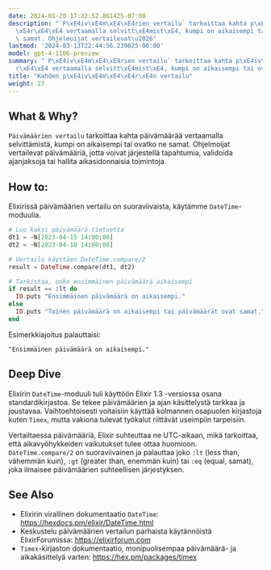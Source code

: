 ```yaml
---
date: 2024-01-20 17:32:52.861425-07:00
description: "`P\xE4iv\xE4m\xE4\xE4rien vertailu` tarkoittaa kahta p\xE4iv\xE4m\xE4\
  \xE4r\xE4\xE4 vertaamalla selvitt\xE4mist\xE4, kumpi on aikaisempi tai ovatko ne\
  \ samat. Ohjelmoijat vertailevat\u2026"
lastmod: '2024-03-13T22:44:56.239625-06:00'
model: gpt-4-1106-preview
summary: "`P\xE4iv\xE4m\xE4\xE4rien vertailu` tarkoittaa kahta p\xE4iv\xE4m\xE4\xE4\
  r\xE4\xE4 vertaamalla selvitt\xE4mist\xE4, kumpi on aikaisempi tai ovatko ne samat."
title: "Kahden p\xE4iv\xE4m\xE4\xE4r\xE4n vertailu"
weight: 27
---
```


## What & Why?
`Päivämäärien vertailu` tarkoittaa kahta päivämäärää vertaamalla selvittämistä, kumpi on aikaisempi tai ovatko ne samat. Ohjelmoijat vertailevat päivämääriä, jotta voivat järjestellä tapahtumia, validoida ajanjaksoja tai hallita aikasidonnaisia toimintoja.

## How to:
Elixirissä päivämäärien vertailu on suoraviivaista, käytämme `DateTime`-moduulia.

```elixir
# Luo kaksi päivämäärä-tietuetta
dt1 = ~N[2023-04-15 14:00:00]
dt2 = ~N[2023-04-18 14:00:00]

# Vertailu käyttäen DateTime.compare/2
result = DateTime.compare(dt1, dt2)

# Tarkistaa, onko ensimmäinen päivämäärä aikaisempi
if result == :lt do
  IO.puts "Ensimmäinen päivämäärä on aikaisempi."
else
  IO.puts "Toinen päivämäärä on aikaisempi tai päivämäärät ovat samat."
end
```

Esimerkkiajoitus palauttaisi:

`"Ensimmäinen päivämäärä on aikaisempi."`

## Deep Dive
Elixirin `DateTime`-moduuli tuli käyttöön Elixir 1.3 -versiossa osana standardikirjastoa. Se tekee päivämäärien ja ajan käsittelystä tarkkaa ja joustavaa. Vaihtoehtoisesti voitaisiin käyttää kolmannen osapuolen kirjastoja kuten `Timex`, mutta vakiona tulevat työkalut riittävät useimpiin tarpeisiin.

Vertailtaessa päivämääriä, Elixir suhteuttaa ne UTC-aikaan, mikä tarkoittaa, että aikavyöhykkeiden vaikutukset tulee ottaa huomioon. `DateTime.compare/2` on suoraviivainen ja palauttaa joko `:lt` (less than, vähemmän kuin), `:gt` (greater than, enemmän kuin) tai `:eq` (equal, samat), joka ilmaisee päivämäärien suhteellisen järjestyksen.

## See Also
- Elixirin virallinen dokumentaatio `DateTime`: https://hexdocs.pm/elixir/DateTime.html
- Keskustelu päivämäärien vertailun parhaista käytännöistä ElixirForumissa: https://elixirforum.com
- `Timex`-kirjaston dokumentaatio, monipuolisempaa päivämäärä- ja aikakäsittelyä varten: https://hex.pm/packages/timex

